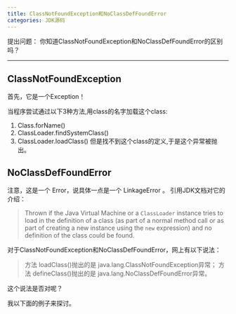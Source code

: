 ```yaml
---
title: ClassNotFoundException和NoClassDefFoundError
categories: JDK源码
---
```


提出问题：
你知道ClassNotFoundException和NoClassDefFoundError的区别吗？

<!--more-->

---

## ClassNotFoundException
首先，它是一个Exception！

当程序尝试通过以下3种方法,用class的名字加载这个class:
1. Class.forName()
2. ClassLoader.findSystemClass()
3. ClassLoader.loadClass()
但是找不到这个class的定义,于是这个异常被抛出。

## NoClassDefFoundError
注意，这是一个 Error，说具体一点是一个 LinkageError 。
引用JDK文档对它的介绍：
> Thrown if the Java Virtual Machine or a <code>ClassLoader</code> instance tries to load in the definition of a class (as part of a normal method call or as part of creating a new instance using the <code>new</code> expression) and no definition of the class could be found.

对于ClassNotFoundException和NoClassDefFoundError，网上有以下说法：
> 方法 loadClass()抛出的是 java.lang.ClassNotFoundException异常；
方法 defineClass()抛出的是 java.lang.NoClassDefFoundError异常。

这个说法是否对呢？

我以下面的例子来探讨。

#### 
